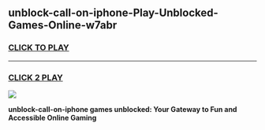 
## unblock-call-on-iphone-Play-Unblocked-Games-Online-w7abr
<h3>
<a href="https://premium76.site?title=unblock-call-on-iphone&ref=25A">CLICK TO PLAY</a></h3>
<hr>

<h3>
<a href="https://premium76.site?title=unblock-call-on-iphone&ref=25A">CLICK 2 PLAY</a>
  
</h3>

<a href="https://premium76.site?title=unblock-call-on-iphone&ref=25A"><img src="https://clearcache.store/games.png"></a>


**unblock-call-on-iphone games unblocked: Your Gateway to Fun and Accessible Online Gaming**
